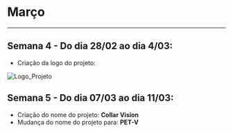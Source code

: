 # Março

---

## Semana 4 - Do dia 28/02 ao dia 4/03:
- Criação da logo do projeto:

![Logo_Projeto](https://user-images.githubusercontent.com/99488062/156838324-a6b2d2a9-43ef-4fdf-9431-8b11e6389d49.png)

## Semana 5 - Do dia 07/03 ao dia 11/03:
- Criação do nome do projeto: **Collar Vision**
- Mudança do nome do projeto para: **PET-V**

